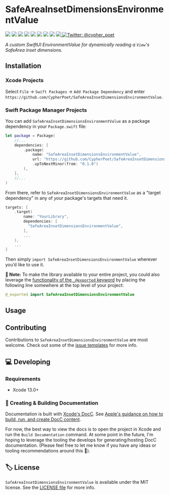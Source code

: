 # SafeAreaInsetDimensionsEnvironmentValue

<!-- Header Logo -->

<!-- <div align="center">
   <img width="600px" src="./Extras/banner-logo.png" alt="Banner Logo">
</div> -->


<!-- Badges -->

<p>
    <img src="https://img.shields.io/badge/Swift-5.5-F06C33.svg" />
    <img src="https://img.shields.io/badge/iOS-13.0+-865EFC.svg" />
    <img src="https://img.shields.io/badge/iPadOS-15.0+-F65EFC.svg" />
    <img src="https://img.shields.io/badge/macOS-10.15+-179AC8.svg" />
    <img src="https://img.shields.io/badge/tvOS-13.0+-41465B.svg" />
    <img src="https://img.shields.io/badge/watchOS-6.0+-1FD67A.svg" />
    <img src="https://img.shields.io/badge/License-MIT-blue.svg" />
    <img src="https://github.com/CypherPoet/SafeAreaInsetDimensionsEnvironmentValue/workflows/Build%20&%20Test/badge.svg" />
    <a href="https://github.com/apple/swift-package-manager">
      <img src="https://img.shields.io/badge/spm-compatible-brightgreen.svg?style=flat" />
    </a>
    <a href="https://twitter.com/cypher_poet">
        <img src="https://img.shields.io/badge/Contact-@cypher_poet-lightgrey.svg?style=flat" alt="Twitter: @cypher_poet" />
    </a>
</p>


<p align="center">

_A custom SwiftUI EnvironmentValue for dynamically reading a `View`'s SafeArea inset dimensions._

<p />


## Installation

### Xcode Projects

Select `File` -> `Swift Packages` -> `Add Package Dependency` and enter `https://github.com/CypherPoet/SafeAreaInsetDimensionsEnvironmentValue`.


### Swift Package Manager Projects

You can add `SafeAreaInsetDimensionsEnvironmentValue` as a package dependency in your `Package.swift` file:

```swift
let package = Package(
    //...
    dependencies: [
        .package(
            name: "SafeAreaInsetDimensionsEnvironmentValue",
            url: "https://github.com/CypherPoet/SafeAreaInsetDimensionsEnvironmentValue",
            .upToNextMinor(from: "0.1.0")
        ),
    ],
    //...
)
```


<!-- 🔑 UNCOMMENT THE INSTRUCTIONS BELOW IF THE GITHUB REPO NAME MATCHES THE LIBRARY NAME 👇 -->

From there, refer to `SafeAreaInsetDimensionsEnvironmentValue` as a "target dependency" in any of _your_ package's targets that need it.

```swift
targets: [
    .target(
        name: "YourLibrary",
        dependencies: [
          "SafeAreaInsetDimensionsEnvironmentValue",
        ],
        ...
    ),
    ...
]
```

<!-- 🔑 UNCOMMENT THE INSTRUCTIONS BELOW IF THE GITHUB REPO NAME DOESN'T MATCH THE LIBRARY NAME 👇 -->

<!-- From there, refer to the `SafeAreaInsetDimensionsEnvironmentValue` "product" delivered by the `SafeAreaInsetDimensionsEnvironmentValue` "package" inside of any of your project's target dependencies:

```swift
targets: [
    .target(
        name: "YourLibrary",
        dependencies: [
            .product(
                name: "SafeAreaInsetDimensionsEnvironmentValue",
                package: "SafeAreaInsetDimensionsEnvironmentValue"
            ),
        ],
        ...
    ),
    ...
]
``` -->

<!-- Proceed from above choice accordingly (and delete this comment) -->

Then simply `import SafeAreaInsetDimensionsEnvironmentValue` wherever you’d like to use it.

**📝 Note:** To make the library available to your entire project, you could also leverage the [functionality of the `_@exported` keyword](https://forums.swift.org/t/package-manager-exported-dependencies/11615) by placing the following line somewhere at the top level of your project:

```swift
@_exported import SafeAreaInsetDimensionsEnvironmentValue
```


## Usage



## Contributing

Contributions to `SafeAreaInsetDimensionsEnvironmentValue` are most welcome. Check out some of the [issue templates](./.github/ISSUE_TEMPLATE/) for more info.



## 💻 Developing

### Requirements

- Xcode 13.0+


### 📜 Creating & Building Documentation

Documentation is built with [Xcode's DocC](https://developer.apple.com/documentation/docc). See [Apple's guidance on how to build, run, and create DocC content](https://developer.apple.com/documentation/docc/api-reference-syntax).

For now, the best way to view the docs is to open the project in Xcode and run the `Build Documentation` command. At some point in the future, I'm hoping to leverage the tooling the develops for generating/hosting DocC documentation. (Please feel free to let me know if you have any ideas or tooling recommendations around this 🙂).


## 🏷 License

`SafeAreaInsetDimensionsEnvironmentValue` is available under the MIT license. See the [LICENSE file](./LICENSE) for more info.
